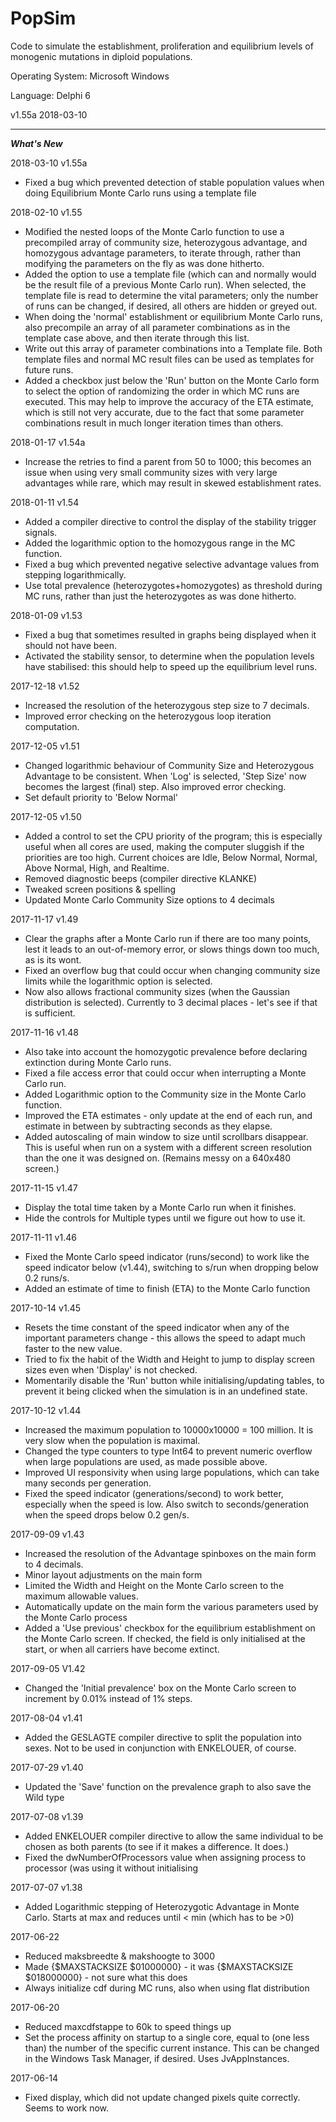 # PopSim
Code to simulate the establishment, proliferation and equilibrium levels of monogenic mutations in diploid populations.

Operating System: Microsoft Windows

Language: Delphi 6

v1.55a 2018-03-10

----------

***What's New***

2018-03-10 v1.55a

- Fixed a bug which prevented detection of stable population values when doing
Equilibrium Monte Carlo runs using a template file

2018-02-10 v1.55

- Modified the nested loops of the Monte Carlo function to use a precompiled
array of community size, heterozygous advantage, and homozygous advantage
parameters, to iterate through, rather than modifying the parameters on the fly
as was done hitherto.
- Added the option to use a template file (which can and normally would be the
result file of a previous Monte Carlo run). When selected, the template file is
read to determine the vital parameters; only the number of runs can be changed,
if desired, all others are hidden or greyed out.
- When doing the 'normal' establishment or equilibrium Monte Carlo runs, also
precompile an array of all parameter combinations as in the template case above,
and then iterate through this list.
- Write out this array of parameter combinations into a Template file. Both
template files and normal MC result files can be used as templates for future
runs.
- Added a checkbox just below the 'Run' button on the Monte Carlo form to select
the option of randomizing the order in which MC runs are executed. This may help
to improve the accuracy of the ETA estimate, which is still not very accurate,
due to the fact that some parameter combinations result in much longer iteration
times than others.


2018-01-17 v1.54a

- Increase the retries to find a parent from 50 to 1000; this becomes an issue
when using very small community sizes with very large advantages while rare,
which may result in skewed establishment rates.

2018-01-11 v1.54

- Added a compiler directive to control the display of the stability trigger
signals.
- Added the logarithmic option to the homozygous range in the MC function.
- Fixed a bug which prevented negative selective advantage values from stepping
logarithmically.
- Use total prevalence (heterozygotes+homozygotes) as threshold during MC runs,
rather than just the heterozygotes as was done hitherto.

2018-01-09 v1.53

- Fixed a bug that sometimes resulted in graphs being displayed when it should
not have been.
- Activated the stability sensor, to determine when the population levels have
stabilised: this should help to speed up the equilibrium level runs.

2017-12-18 v1.52

- Increased the resolution of the heterozygous step size to 7 decimals.
- Improved error checking on the heterozygous loop iteration computation.

2017-12-05 v1.51

- Changed logarithmic behaviour of Community Size and Heterozygous Advantage to
be consistent. When 'Log' is selected, 'Step Size' now becomes the largest
(final) step. Also improved error checking.
- Set default priority to 'Below Normal'

2017-12-05 v1.50

- Added a control to set the CPU priority of the program; this is especially
 useful when all cores are used, making the computer sluggish if the priorities
 are too high. Current choices are Idle, Below Normal, Normal, Above Normal,
 High, and Realtime.
- Removed diagnostic beeps (compiler directive KLANKE)
- Tweaked screen positions & spelling
- Updated Monte Carlo Community Size options to 4 decimals

2017-11-17 v1.49

- Clear the graphs after a Monte Carlo run if there are too many points, lest it
leads to an out-of-memory error, or slows things down too much, as is its wont.
- Fixed an overflow bug that could occur when changing community size limits
while the logarithmic option is selected.
- Now also allows fractional community sizes (when the Gaussian distribution is
selected). Currently to 3 decimal places - let's see if that is sufficient. 


2017-11-16 v1.48

- Also take into account the homozygotic prevalence before declaring extinction
during Monte Carlo runs.
- Fixed a file access error that could occur when interrupting a Monte Carlo run.
- Added Logarithmic option to the Community size in the Monte Carlo function.
- Improved the ETA estimates - only update at the end of each run, and estimate
in between by subtracting seconds as they elapse.
- Added autoscaling of main window to size until scrollbars disappear. This is
useful when run on a system with a different screen resolution than the one it
was designed on. (Remains messy on a 640x480 screen.)


2017-11-15 v1.47

- Display the total time taken by a Monte Carlo run when it finishes.
- Hide the controls for Multiple types until we figure out how to use it.

2017-11-11 v1.46

- Fixed the Monte Carlo speed indicator (runs/second) to work like the speed
indicator below (v1.44), switching to s/run when dropping below 0.2 runs/s.
- Added an estimate of time to finish (ETA) to the Monte Carlo function


2017-10-14 v1.45

- Resets the time constant of the speed indicator when any of the important
parameters change - this allows the speed to adapt much faster to the new value.
- Tried to fix the habit of the Width and Height to jump to display screen sizes
even when 'Display' is not checked.
- Momentarily disable the 'Run' button while initialising/updating tables, to
prevent it being clicked when the simulation is in an undefined state.


2017-10-12 v1.44

- Increased the maximum population to 10000x10000 = 100 million. It is very slow
when the population is maximal.
- Changed the type counters to type Int64 to prevent numeric overflow when large
populations are used, as made possible above.
- Improved UI responsivity when using large populations, which can take many
seconds per generation.
- Fixed the speed indicator (generations/second) to work better, especially
when the speed is low. Also switch to seconds/generation when the speed drops
below 0.2 gen/s.


2017-09-09 v1.43

- Increased the resolution of the Advantage spinboxes on the main form to 4
decimals.
- Minor layout adjustments on the main form
- Limited the Width and Height on the Monte Carlo screen to the maximum
allowable values.
- Automatically update on the main form the various parameters used by
the Monte Carlo process
- Added a 'Use previous' checkbox for the equilibrium establishment on the
Monte Carlo screen. If checked, the field is only initialised at the start, or
when all carriers have become extinct.


2017-09-05 V1.42

- Changed the 'Initial prevalence' box on the Monte Carlo screen to increment by
0.01% instead of 1% steps.

2017-08-04 v1.41

- Added the GESLAGTE compiler directive to split the population into sexes.
Not to be used in conjunction with ENKELOUER, of course.


2017-07-29 v1.40

- Updated the 'Save' function on the prevalence graph to also save the Wild type


2017-07-08 v1.39

- Added ENKELOUER compiler directive to allow the same individual to be chosen as
both parents (to see if it makes a difference. It does.)
- Fixed the dwNumberOfProcessors value when assigning process to processor (was
using it without initialising


2017-07-07 v1.38

- Added Logarithmic stepping of Heterozygotic Advantage in Monte Carlo. Starts
at max and reduces until < min (which has to be >0)


2017-06-22

- Reduced maksbreedte & makshoogte to 3000
- Made {$MAXSTACKSIZE $01000000} - it was {$MAXSTACKSIZE $018000000} - not sure
what this does
- Always initialize cdf during MC runs, also when using flat distribution

2017-06-20

- Reduced maxcdfstappe to 60k to speed things up
- Set the process affinity on startup to a single core, equal to (one less than)
the number of the specific current instance. This can be changed in the Windows
Task Manager, if desired. Uses JvAppInstances.


2017-06-14

- Fixed display, which did not update changed pixels quite correctly. Seems to
work now.



